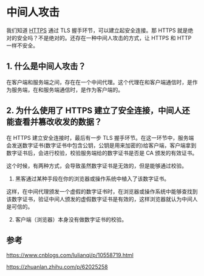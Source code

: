 # 中间人攻击

我们知道 [HTTPS](../../HTTP/HTTPS) 通过 TLS 握手环节，可以建立起安全连接。那 HTTPS 就是绝对的安全吗？不是绝对的。还存在一种中间人攻击的方式，让 HTTPS 和 HTTP 一样不安全。

## 1. 什么是中间人攻击？

在客户端和服务端之间，存在在一个中间代理。这个代理在和客户端通信时，是作为服务端，在和服务端通信时，是作为客户端的。

## 2. 为什么使用了 HTTPS 建立了安全连接，中间人还能查看并篡改收发的数据？

在 HTTPS 建立安全连接时，最后有一步 TLS 握手环节。在这一环节中，服务端会发送数字证书(数字证书中包含公钥，公钥是用来加密的)给客户端，客户端拿到数字证书后，会进行校验，校验服务端给的数字证书是否是 CA 颁发的有效证书。

这个时候，有两种方式，会导致虽然数字证书是无效的，但是能够通过校验。

1. 黑客通过某种手段在你的浏览器或操作系统中植入了该数字证书。

这样，在中间代理颁发一个虚假的数字证书时，在浏览器或操作系统中能够查找到该数字证书，验证中间人颁发的虚假数字证书是有效的，这样浏览器就认为中间人是可信的。

2. 客户端（浏览器）本身没有做数字证书的校验。

## 参考

https://www.cnblogs.com/lulianqi/p/10558719.html

https://zhuanlan.zhihu.com/p/62025258
